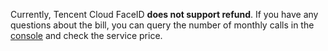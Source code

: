 Currently, Tencent Cloud FaceID **does not support refund**.
If you have any questions about the bill, you can query the number of monthly calls in the [console](https://console.cloud.tencent.com/faceid) and check the service price.
